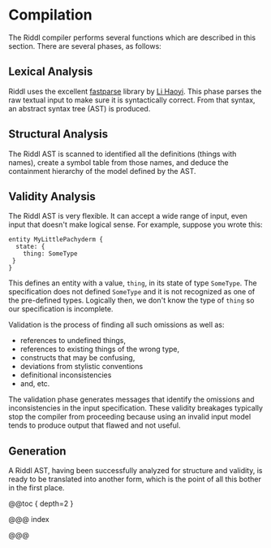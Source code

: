 # Compilation

The Riddl compiler performs several functions which are described in this 
section. There are several phases, as follows:

## Lexical Analysis
Riddl uses the excellent [fastparse](https://www.lihaoyi.com/fastparse/)
library by [Li Haoyi](http://www.lihaoyi.com/). This phase parses the raw
textual input to make sure it is syntactically correct. From that syntax, an
abstract syntax tree (AST) is produced. 

## Structural Analysis 
The Riddl AST is scanned to identified all the definitions (things with names),
create a symbol table from those names, and deduce the containment hierarchy
of the model defined by the AST. 
 
## Validity Analysis
The Riddl AST is very flexible. It can accept a wide range of input, even input
that doesn't make logical sense. For example, suppose you wrote this:
```text
entity MyLittlePachyderm {
  state: {
    thing: SomeType
 }
}
```
This defines an entity with a value, `thing`,  in its state of type 
`SomeType`.  The specification does not defined `SomeType` and it is not 
recognized as one of the pre-defined types.  Logically then, we don't know
the type of `thing` so our specification is incomplete. 

Validation is the process of finding all such omissions as well as:

* references to undefined things,
* references to existing things of the wrong type, 
* constructs that may be confusing,
* deviations from stylistic conventions
* definitional inconsistencies
* and, etc. 

The validation phase generates messages that identify the omissions and 
inconsistencies in the input specification. These validity breakages typically
stop the compiler from proceeding because using an invalid input model tends
to produce output that flawed and not useful.  

## Generation
A Riddl AST, having been successfully analyzed for structure and validity, is
ready to be translated into another form, which is the point of all this
bother in the first place.   
  
@@toc { depth=2 }

@@@ index


@@@

